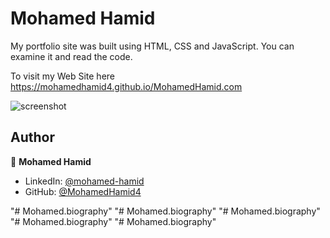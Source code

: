 # Mohamed Hamid

My portfolio site was built using HTML, CSS and JavaScript. You can examine it and read the code.

To visit my Web Site here https://mohamedhamid4.github.io/MohamedHamid.com

![screenshot](https://github.com/MohamedHamid4/MohamedHamid.com/assets/108215943/ccc43db0-165f-482a-92e6-8d4e6255b321)


## Author

👤 **Mohamed Hamid**

* LinkedIn: [@mohamed-hamid](https://www.linkedin.com/in/mohamed-hamid-3bb3aa243)
* GitHub: [@MohamedHamid4](hhttps://github.com/MohamedHamid4)

"# Mohamed.biography" 
"# Mohamed.biography" 
"# Mohamed.biography" 
"# Mohamed.biography" 
"# Mohamed.biography" 
